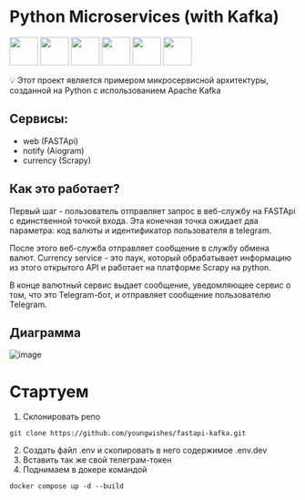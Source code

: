 <h1>Python Microservices (with Kafka)</h1>
<p>
   <img src="https://github.com/youngwishes/MSA/assets/92817776/0c233ba5-f0e4-44b8-b5ef-6608867e6d3b" width="50" height="50"/>
   <img src="https://github.com/youngwishes/MSA/assets/92817776/ecaae263-500a-4a80-b1ed-4296e830783c" width="50" height="50"/>
   <img src="https://github.com/youngwishes/MSA/assets/92817776/3675cec5-2b17-408c-88b8-de1a7737aef2" width="50" height="50"/>
   <img src="https://github.com/youngwishes/MSA/assets/92817776/c56eb267-fbac-4750-a473-deec88a84578" width="50" height="50"/>
   <img src="https://github.com/youngwishes/MSA/assets/92817776/acc192cb-42af-476f-9eb9-b66fe10f9164" width="50" height="50"/>
   <img src="https://github.com/youngwishes/MSA/assets/92817776/2d857681-aa69-4644-9b98-90eac1c876dd" width="50" height="50"/>
</p>
<p>💡 Этот проект является примером микросервисной архитектуры, созданной на Python с использованием Apache Kafka</p>

## Сервисы:
 - web (FASTApi)
 - notify (Aiogram)
 - currency (Scrapy)

## Как это работает?
Первый шаг - пользователь отправляет запрос в веб-службу на FASTApi с единственной точкой входа. Эта конечная точка ожидает два параметра: код валюты и идентификатор пользователя в telegram.

После этого веб-служба отправляет сообщение в службу обмена валют. Currency service - это паук, который обрабатывает информацию из этого открытого API и работает на платформе Scrapy на python.

В конце валютный сервис выдает сообщение, уведомляющее сервис о том, что это Telegram-бот, и отправляет сообщение пользователю Telegram.

## Диаграмма
![image](https://github.com/youngwishes/MSA/assets/92817776/8c0bbc2c-0a38-43be-8fa1-3486a00e7558)

# Стартуем

1. Склонировать репо

```
git clone https://github.com/youngwishes/fastapi-kafka.git
```
2. Создать файл .env и скопировать в него содержимое .env.dev
3. Вставить так же свой телеграм-токен
4. Поднимаем в докере командой
```
docker compose up -d --build
```
